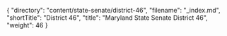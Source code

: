 {
  "directory": "content/state-senate/district-46",
  "filename": "_index.md",
  "shortTitle": "District 46",
  "title": "Maryland State Senate District 46",
  "weight": 46
}
